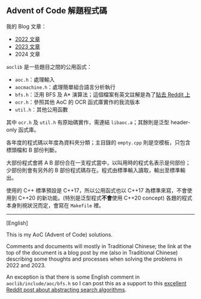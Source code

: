 ## Advent of Code 解題程式碼

我的 Blog 文章：

* [2022 文章](https://blog.cruciferslab.net/?p=1153)
* [2023 文章](https://blog.cruciferslab.net/?p=1587)
* 2024 文章

`aoclib` 是一些題目之間的公用函式：

* `aoc.h`：處理輸入
* `aocmachine.h`：處理簡單組合語言分析執行
* `bfs.h`：泛用 BFS 及 A* 演算法；這個檔案有英文註解是為了[貼去 Reddit 上](https://redd.it/zu7kq8)
* `ocr.h`：參照其他 AoC 的 OCR 函式庫實作的我流版本
* `util.h`：其他公用函數

其中 `ocr.h` 及 `util.h` 有原始碼實作，需連結 `libaoc.a`；其餘則是泛型 header-only 函式庫。

各年度的程式碼以年度為資料夾分類；主目錄的 `empty.cpp` 則是空模板，只包含標頭檔和 B 部份判斷。

大部份程式會將 A B 部份合在一支程式當中，以叫用時的程式名表示是何部份；少部份則會有另外的 B 部份程式碼存在。程式由標準輸入讀取，輸出至標準輸出。

使用的 C++ 標準預設是 C++17，所以公用函式也以 C++17 為標準來寫，不會使用到 C++20 的新功能。(特別是泛型程式**不會**使用 C++20 concept) 各題的程式本身則視狀況而定，會寫在 `Makefile` 裡。

----

[English]

This is my AoC (Advent of Code) solutions.

Comments and documents will mostly in Traditional Chinese; the link at the top
of the document is a blog post by me (also in Traditional Chinese) describing
some thoughts and processes when solving the problems in 2022 and 2023. 

An exception is that there is some English comment in `aoclib/include/aoc/bfs.h`
so I can post this as a support to this
[excellent Reddit post about abstracting search algorithms](https://redd.it/zu7kq8).
